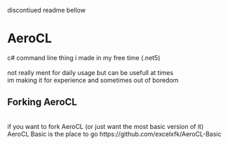 discontiued readme bellow
<br />
# AeroCL
c# command line thing i made in my free time (.net5)
<br />
<br />
not really ment for daily usage but can be usefull at times <br />
im making it for experience and sometimes out of boredom <br />

## Forking AeroCL
<br />
  if you want to fork AeroCL (or just want the most basic version of it) <br />
  AeroCL Basic is the place to go https://github.com/excelxfk/AeroCL-Basic <br />
  <br />
